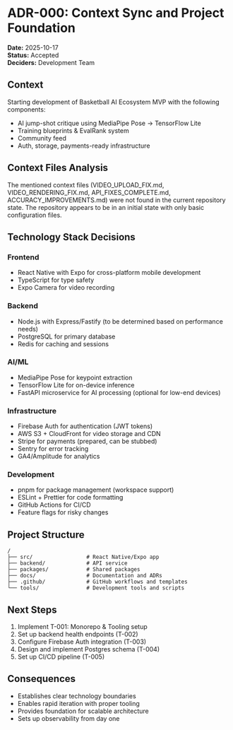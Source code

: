# ADR-000: Context Sync and Project Foundation

**Date:** 2025-10-17  
**Status:** Accepted  
**Deciders:** Development Team  

## Context

Starting development of Basketball AI Ecosystem MVP with the following components:
- AI jump-shot critique using MediaPipe Pose → TensorFlow Lite
- Training blueprints & EvalRank system
- Community feed
- Auth, storage, payments-ready infrastructure

## Context Files Analysis

The mentioned context files (VIDEO_UPLOAD_FIX.md, VIDEO_RENDERING_FIX.md, API_FIXES_COMPLETE.md, ACCURACY_IMPROVEMENTS.md) were not found in the current repository state. The repository appears to be in an initial state with only basic configuration files.

## Technology Stack Decisions

### Frontend
- React Native with Expo for cross-platform mobile development
- TypeScript for type safety
- Expo Camera for video recording

### Backend
- Node.js with Express/Fastify (to be determined based on performance needs)
- PostgreSQL for primary database
- Redis for caching and sessions

### AI/ML
- MediaPipe Pose for keypoint extraction
- TensorFlow Lite for on-device inference
- FastAPI microservice for AI processing (optional for low-end devices)

### Infrastructure
- Firebase Auth for authentication (JWT tokens)
- AWS S3 + CloudFront for video storage and CDN
- Stripe for payments (prepared, can be stubbed)
- Sentry for error tracking
- GA4/Amplitude for analytics

### Development
- pnpm for package management (workspace support)
- ESLint + Prettier for code formatting
- GitHub Actions for CI/CD
- Feature flags for risky changes

## Project Structure

```
/
├── src/                 # React Native/Expo app
├── backend/             # API service
├── packages/            # Shared packages
├── docs/                # Documentation and ADRs
├── .github/             # GitHub workflows and templates
└── tools/               # Development tools and scripts
```

## Next Steps

1. Implement T-001: Monorepo & Tooling setup
2. Set up backend health endpoints (T-002)
3. Configure Firebase Auth integration (T-003)
4. Design and implement Postgres schema (T-004)
5. Set up CI/CD pipeline (T-005)

## Consequences

- Establishes clear technology boundaries
- Enables rapid iteration with proper tooling
- Provides foundation for scalable architecture
- Sets up observability from day one

